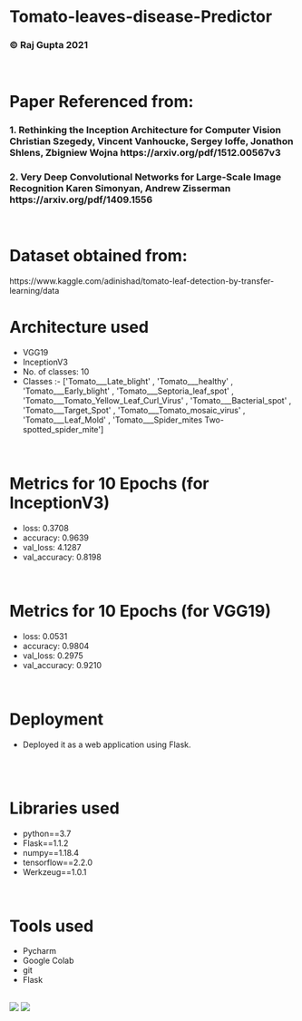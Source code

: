<h1>Tomato-leaves-disease-Predictor</h1>
 <h3> © Raj Gupta 2021</h3>
   <br> 
   
  <h1>Paper Referenced from:</h1>
 <h3>1. Rethinking the Inception Architecture for Computer Vision
Christian Szegedy, Vincent Vanhoucke, Sergey Ioffe, Jonathon Shlens, Zbigniew Wojna https://arxiv.org/pdf/1512.00567v3</h3>
  <h3>2. Very Deep Convolutional Networks for Large-Scale Image Recognition
Karen Simonyan, Andrew Zisserman https://arxiv.org/pdf/1409.1556</h3>  <br> 
  
   <h1> Dataset obtained from:   </h1>   
   https://www.kaggle.com/adinishad/tomato-leaf-detection-by-transfer-learning/data
     <br> 
  <h1> Architecture used</h1>
 <p title=Architecture used>  
<ul>
<li>VGG19</li>
  <li>InceptionV3</li>
<li> No. of classes: 10</li>
<li>Classes :-  ['Tomato___Late_blight' , 'Tomato___healthy' , 'Tomato___Early_blight' , 'Tomato___Septoria_leaf_spot' , 'Tomato___Tomato_Yellow_Leaf_Curl_Virus' , 
'Tomato___Bacterial_spot' , 'Tomato___Target_Spot' , 'Tomato___Tomato_mosaic_virus' , 'Tomato___Leaf_Mold' , 'Tomato___Spider_mites Two-spotted_spider_mite']</li>
  </ul> </p>  
 <br> 
 
  <h1> Metrics for 10 Epochs (for InceptionV3) </h1>
 <p title= Metrics for 10 Epochs in IneptionV3 >  
<ul>
  
<li>loss: 0.3708</li>  
<li>accuracy: 0.9639</li>
  <li>val_loss: 4.1287</li>
<li>val_accuracy: 0.8198</li>
  </ul> </p>  
 <br> 
 
 <h1> Metrics for 10 Epochs (for VGG19) </h1>
 <p title= Metrics for 10 Epochs in VGG19 >  
<ul>
  
<li>loss: 0.0531</li>  
<li>accuracy: 0.9804</li>
  <li>val_loss: 0.2975</li>
<li>val_accuracy: 0.9210</li>
  </ul></p>  
 <br> 
 
 
 
 <h1>Deployment</h1> 
<p title=Deployment>  
<ul>
<li>Deployed it as a web application using Flask.</li>
<!-- <li> I didn't add much because of github limits to storage.</li> -->
 </ul> </p> 
 <br> 
  
   <br> 
 <h1> Libraries used</h1>
 <p title=Libraries used>  
<ul>
 <li>python==3.7</li>
<li>Flask==1.1.2</li>
<li>numpy==1.18.4</li>
 <li>tensorflow==2.2.0</li>
<li>Werkzeug==1.0.1</li>  
</ul> </p> 
  <br>  
 
  <h1> Tools used</h1>
 <p title=Tools used>  
<ul>
<li>Pycharm</li>
<li>Google Colab</li>
<li>git</li>
<li>Flask</li>
<!-- <li>Visual Studio</li> -->
</ul> </p> 
  <br> 

<img src="https://i.ibb.co/JnMG6BG/Screenshot-2021-11-06-151905.jpg"> 
<img src="https://i.ibb.co/61qSfQJ/Screenshot-2021-11-06-152022.jpg"> 
</ul>
</p>
<br>  
<br>  
<br>  
<br>  

